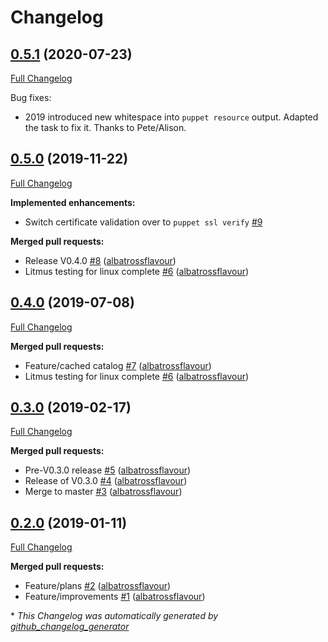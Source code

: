 # Changelog

## [0.5.1](https://github.com/albatrossflavour/puppet_health_check/tree/0.5.1) (2020-07-23)

[Full Changelog](https://github.com/albatrossflavour/puppet_health_check/compare/0.5.0...0.5.1)

Bug fixes:

- 2019 introduced new whitespace into `puppet resource` output.  Adapted the task to fix it.  Thanks to Pete/Alison.

## [0.5.0](https://github.com/albatrossflavour/puppet_health_check/tree/0.5.0) (2019-11-22)

[Full Changelog](https://github.com/albatrossflavour/puppet_health_check/compare/0.3.0...0.5.0)

**Implemented enhancements:**

- Switch certificate validation over to `puppet ssl verify` [\#9](https://github.com/albatrossflavour/puppet_health_check/issues/9)

**Merged pull requests:**

- Release V0.4.0 [\#8](https://github.com/albatrossflavour/puppet_health_check/pull/8) ([albatrossflavour](https://github.com/albatrossflavour))
- Litmus testing for linux complete [\#6](https://github.com/albatrossflavour/puppet_health_check/pull/6) ([albatrossflavour](https://github.com/albatrossflavour))


## [0.4.0](https://github.com/albatrossflavour/puppet_health_check/tree/0.4.0) (2019-07-08)
[Full Changelog](https://github.com/albatrossflavour/puppet_health_check/compare/0.3.0...0.4.0)

**Merged pull requests:**

- Feature/cached catalog [\#7](https://github.com/albatrossflavour/puppet_health_check/pull/7) ([albatrossflavour](https://github.com/albatrossflavour))
- Litmus testing for linux complete [\#6](https://github.com/albatrossflavour/puppet_health_check/pull/6) ([albatrossflavour](https://github.com/albatrossflavour))

## [0.3.0](https://github.com/albatrossflavour/puppet_health_check/tree/0.3.0) (2019-02-17)
[Full Changelog](https://github.com/albatrossflavour/puppet_health_check/compare/0.2.0...0.3.0)

**Merged pull requests:**

- Pre-V0.3.0 release [\#5](https://github.com/albatrossflavour/puppet_health_check/pull/5) ([albatrossflavour](https://github.com/albatrossflavour))
- Release of V0.3.0 [\#4](https://github.com/albatrossflavour/puppet_health_check/pull/4) ([albatrossflavour](https://github.com/albatrossflavour))
- Merge to master [\#3](https://github.com/albatrossflavour/puppet_health_check/pull/3) ([albatrossflavour](https://github.com/albatrossflavour))

## [0.2.0](https://github.com/albatrossflavour/puppet_health_check/tree/0.2.0) (2019-01-11)

[Full Changelog](https://github.com/albatrossflavour/puppet_health_check/compare/d3623377529e8f3ec5c3e076cebba12ffed0619c...0.2.0)

**Merged pull requests:**

- Feature/plans [\#2](https://github.com/albatrossflavour/puppet_health_check/pull/2) ([albatrossflavour](https://github.com/albatrossflavour))
- Feature/improvements [\#1](https://github.com/albatrossflavour/puppet_health_check/pull/1) ([albatrossflavour](https://github.com/albatrossflavour))



\* *This Changelog was automatically generated by [github_changelog_generator](https://github.com/github-changelog-generator/github-changelog-generator)*
